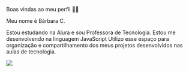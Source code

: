 Boas vindas ao meu perfil 💙💙

Meu nome é Bárbara C.

Estou estudando na Alura e sou Professora de Tecnologia.
Estou me desenvolvendo na linguagem JavaScript
Utilizo esse espaço para organização e compartilhamento dos meus projetos desenvolvidos nas aulas de tecnologia.

![](https://c.tenor.com/bCfpwMjfAi0AAAAC/cat-typing.gif)
